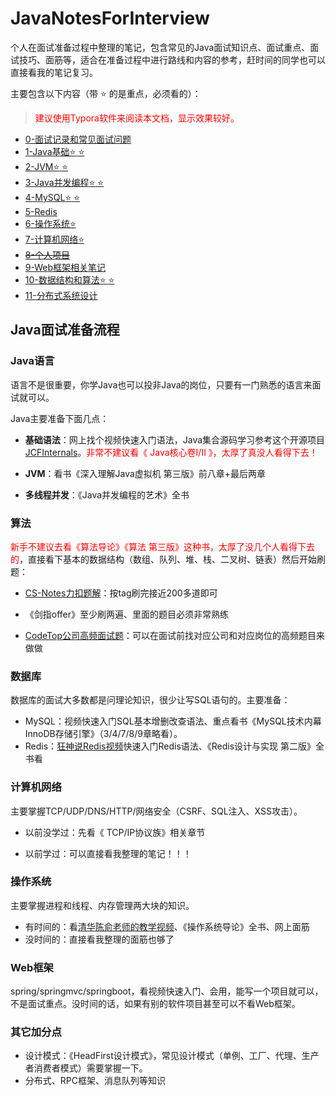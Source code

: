 # JavaNotesForInterview

个人在面试准备过程中整理的笔记，包含常见的Java面试知识点、面试重点、面试技巧、面筋等，适合在准备过程中进行路线和内容的参考，赶时间的同学也可以直接看我的笔记复习。

主要包含以下内容（带 :star: 的是重点，必须看的）：

> <font color="red">建议使用Typora软件来阅读本文档，显示效果较好。</font>

- [0-面试记录和常见面试问题](0.个人面试记录.md)
- [1-Java基础:star: :star:](1.Java基础知识.md)
- [2-JVM:star: :star:](2.JVM相关笔记.md)
- [3-Java并发编程:star: :star:](3.Java并发编程相关笔记.md)
- [4-MySQL:star: :star:](4.MySQL相关笔记.md)
- [5-Redis](5.Redis相关笔记.md)
- [6-操作系统:star:](6.操作系统相关笔记.md)
- [7-计算机网络:star:](7.计算机网络相关笔记.md)
- [~~8-个人项目~~](8.项目相关笔记.md)
- [9-Web框架相关笔记](9.Web框架相关笔记.md)
- [10-数据结构和算法:star: :star:](10.数据结构和算法.md)
- [11-分布式系统设计](11.分布式系统设计相关笔记.md)

## Java面试准备流程

### Java语言

语言不是很重要，你学Java也可以投非Java的岗位，只要有一门熟悉的语言来面试就可以。

Java主要准备下面几点：

- **基础语法**：网上找个视频快速入门语法，Java集合源码学习参考这个开源项目[JCFInternals](https://github.com/CarpenterLee/JCFInternals)。<font color="red">非常不建议看《 Java核心卷I/II 》，太厚了真没人看得下去！</font>

- **JVM**：看书《深入理解Java虚拟机 第三版》前八章+最后两章

- **多线程并发**：《Java并发编程的艺术》全书

### 算法

<font color="red">新手不建议去看《算法导论》《算法 第三版》这种书，太厚了没几个人看得下去的</font>，直接看下基本的数据结构（数组、队列、堆、栈、二叉树、链表）然后开始刷题：

- [CS-Notes力扣题解](https://github.com/CyC2018/CS-Notes/blob/master/notes/Leetcode%20题解%20-%20目录.md)：按tag刷完接近200多道即可

-  《剑指offer》至少刷两遍、里面的题目必须非常熟练

- [CodeTop公司高频面试题](https://codetop.cc/home)：可以在面试前找对应公司和对应岗位的高频题目来做做

### 数据库

数据库的面试大多数都是问理论知识，很少让写SQL语句的。主要准备：

- MySQL：视频快速入门SQL基本增删改查语法、重点看书《MySQL技术内幕 InnoDB存储引擎》（3/4/7/8/9章略看）。
- Redis：[狂神说Redis视频](https://www.bilibili.com/video/BV1S54y1R7SB)快速入门Redis语法、《Redis设计与实现 第二版》全书看

### 计算机网络

主要掌握TCP/UDP/DNS/HTTP/网络安全（CSRF、SQL注入、XSS攻击）。

- 以前没学过：先看《 TCP/IP协议族》相关章节

- 以前学过：可以直接看我整理的笔记！！！

### 操作系统

主要掌握进程和线程、内存管理两大块的知识。

- 有时间的：看[清华陈俞老师的教学视频](https://www.bilibili.com/video/BV1uW411f72n)、《操作系统导论》全书、网上面筋
- 没时间的：直接看我整理的面筋也够了

### Web框架

spring/springmvc/springboot，看视频快速入门、会用，能写一个项目就可以，不是面试重点。没时间的话，如果有别的软件项目甚至可以不看Web框架。

### 其它加分点

- 设计模式：《HeadFirst设计模式》，常见设计模式（单例、工厂、代理、生产者消费者模式）需要掌握一下。
- 分布式、RPC框架、消息队列等知识
